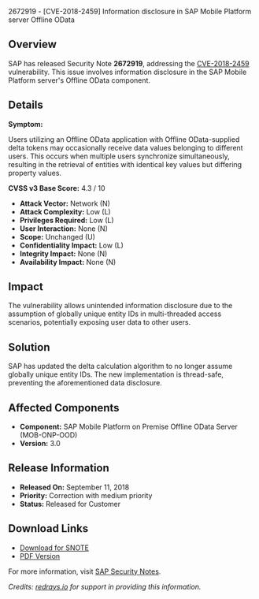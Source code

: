 2672919 - [CVE-2018-2459] Information disclosure in SAP Mobile Platform server Offline OData

## Overview

SAP has released Security Note **2672919**, addressing the [CVE-2018-2459](http://cve.mitre.org/cgi-bin/cvename.cgi?name=CVE-2018-2459) vulnerability. This issue involves information disclosure in the SAP Mobile Platform server's Offline OData component.

## Details

**Symptom:**

Users utilizing an Offline OData application with Offline OData-supplied delta tokens may occasionally receive data values belonging to different users. This occurs when multiple users synchronize simultaneously, resulting in the retrieval of entities with identical key values but differing property values.

**CVSS v3 Base Score:** 4.3 / 10

- **Attack Vector:** Network (N)
- **Attack Complexity:** Low (L)
- **Privileges Required:** Low (L)
- **User Interaction:** None (N)
- **Scope:** Unchanged (U)
- **Confidentiality Impact:** Low (L)
- **Integrity Impact:** None (N)
- **Availability Impact:** None (N)

## Impact

The vulnerability allows unintended information disclosure due to the assumption of globally unique entity IDs in multi-threaded access scenarios, potentially exposing user data to other users.

## Solution

SAP has updated the delta calculation algorithm to no longer assume globally unique entity IDs. The new implementation is thread-safe, preventing the aforementioned data disclosure.

## Affected Components

- **Component:** SAP Mobile Platform on Premise Offline OData Server (MOB-ONP-OOD)
- **Version:** 3.0

## Release Information

- **Released On:** September 11, 2018
- **Priority:** Correction with medium priority
- **Status:** Released for Customer

## Download Links

- [Download for SNOTE](https://notesdownloads.sap.com/note/0040000001779462018)
- [PDF Version](https://userapps.support.sap.com/sap/support/sfm/notes/print/0002672919?language=en-US&token=88B481AAF15B5A561D665983010D57B8)

For more information, visit [SAP Security Notes](https://me.sap.com/).

_Credits: [redrays.io](https://redrays.io) for support in providing this information._